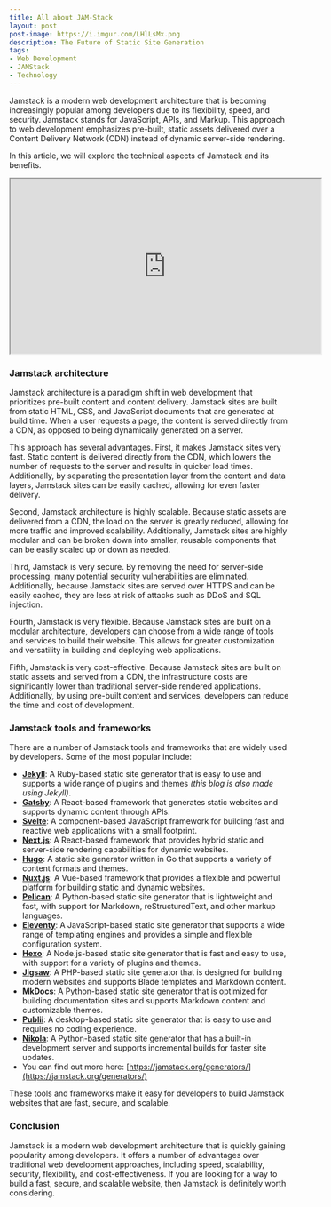 ```yaml
---
title: All about JAM-Stack
layout: post
post-image: https://i.imgur.com/LHlLsMx.png
description: The Future of Static Site Generation
tags:
- Web Development
- JAMStack
- Technology
---
```


Jamstack is a modern web development architecture that is becoming increasingly popular among developers due to its flexibility, speed, and security. Jamstack stands for JavaScript, APIs, and Markup. This approach to web development emphasizes pre-built, static assets delivered over a Content Delivery Network (CDN) instead of dynamic server-side rendering.

In this article, we will explore the technical aspects of Jamstack and its benefits.

<center><iframe width="560" height="315" src="https://www.youtube-nocookie.com/embed/uWTMEDEPw8c?controls=0" title="YouTube video player" frameborder="1" allow="accelerometer; autoplay; clipboard-write; encrypted-media; gyroscope; picture-in-picture; web-share" allowfullscreen></iframe></center>

### **Jamstack architecture**

Jamstack architecture is a paradigm shift in web development that prioritizes pre-built content and content delivery. Jamstack sites are built from static HTML, CSS, and JavaScript documents that are generated at build time. When a user requests a page, the content is served directly from a CDN, as opposed to being dynamically generated on a server.

This approach has several advantages. First, it makes Jamstack sites very fast. Static content is delivered directly from the CDN, which lowers the number of requests to the server and results in quicker load times. Additionally, by separating the presentation layer from the content and data layers, Jamstack sites can be easily cached, allowing for even faster delivery.

Second, Jamstack architecture is highly scalable. Because static assets are delivered from a CDN, the load on the server is greatly reduced, allowing for more traffic and improved scalability. Additionally, Jamstack sites are highly modular and can be broken down into smaller, reusable components that can be easily scaled up or down as needed.

Third, Jamstack is very secure. By removing the need for server-side processing, many potential security vulnerabilities are eliminated. Additionally, because Jamstack sites are served over HTTPS and can be easily cached, they are less at risk of attacks such as DDoS and SQL injection.

Fourth, Jamstack is very flexible. Because Jamstack sites are built on a modular architecture, developers can choose from a wide range of tools and services to build their website. This allows for greater customization and versatility in building and deploying web applications.

Fifth, Jamstack is very cost-effective. Because Jamstack sites are built on static assets and served from a CDN, the infrastructure costs are significantly lower than traditional server-side rendered applications. Additionally, by using pre-built content and services, developers can reduce the time and cost of development.

### **Jamstack tools and frameworks**

There are a number of Jamstack tools and frameworks that are widely used by developers. Some of the most popular include:

- [**Jekyll**](https://jekyllrb.com/): A Ruby-based static site generator that is easy to use and supports a wide range of plugins and themes *(this blog is also made using Jekyll)*.
- [**Gatsby**](https://www.gatsbyjs.com/): A React-based framework that generates static websites and supports dynamic content through APIs.
- [**Svelte**](https://svelte.dev/): A component-based JavaScript framework for building fast and reactive web applications with a small footprint.
- [**Next.js**](https://nextjs.org/): A React-based framework that provides hybrid static and server-side rendering capabilities for dynamic websites.
- [**Hugo**](https://gohugo.io/): A static site generator written in Go that supports a variety of content formats and themes.
- [**Nuxt.js**](https://nuxtjs.org/): A Vue-based framework that provides a flexible and powerful platform for building static and dynamic websites.
- [**Pelican**](https://getpelican.com/): A Python-based static site generator that is lightweight and fast, with support for Markdown, reStructuredText, and other markup languages.
- [**Eleventy**](https://www.11ty.dev/): A JavaScript-based static site generator that supports a wide range of templating engines and provides a simple and flexible configuration system.
- [**Hexo**](https://hexo.io/): A Node.js-based static site generator that is fast and easy to use, with support for a variety of plugins and themes.
- [**Jigsaw**](https://jigsaw.tighten.com/): A PHP-based static site generator that is designed for building modern websites and supports Blade templates and Markdown content.
- [**MkDocs**](https://www.mkdocs.org/): A Python-based static site generator that is optimized for building documentation sites and supports Markdown content and customizable themes.
- [**Publii**](https://getpublii.com/): A desktop-based static site generator that is easy to use and requires no coding experience.
- [**Nikola**](https://getnikola.com/): A Python-based static site generator that has a built-in development server and supports incremental builds for faster site updates.
- You can find out more here: [https://jamstack.org/generators/](https://jamstack.org/generators/)

These tools and frameworks make it easy for developers to build Jamstack websites that are fast, secure, and scalable.

### **Conclusion**

Jamstack is a modern web development architecture that is quickly gaining popularity among developers. It offers a number of advantages over traditional web development approaches, including speed, scalability, security, flexibility, and cost-effectiveness. If you are looking for a way to build a fast, secure, and scalable website, then Jamstack is definitely worth considering.